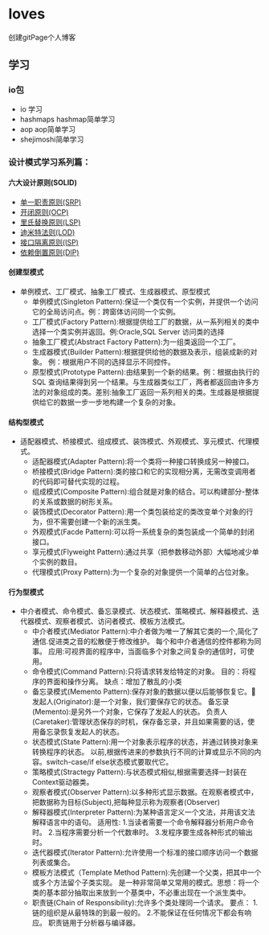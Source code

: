 # loves
创建gitPage个人博客

## 学习
### io包
 * io 学习 
 * hashmaps hashmap简单学习
 * aop aop简单学习
 * shejimoshi简单学习
### 设计模式学习系列篇：
#### 六大设计原则(SOLID)
 * [单一职责原则(SRP)](/shejimoshi/sixPrinciples/srp)
 * [开闭原则(OCP)](/shejimoshi/sixPrinciples/ocp)
 * [里氏替换原则(LSP)](/shejimoshi/sixPrinciples/lsp)
 * [迪米特法则(LOD)](/shejimoshi/sixPrinciples/lod)
 * [接口隔离原则(ISP)](/shejimoshi/sixPrinciples/isp)
 * [依赖倒置原则(DIP)](/shejimoshi/sixPrinciples/dip)  
#### 创建型模式
 * 单例模式、工厂模式、抽象工厂模式、生成器模式、原型模式
    * 单例模式(Singleton Pattern):保证一个类仅有一个实例，并提供一个访问它的全局访问点。例：跨窗体访问同一个实例。
    * 工厂模式(Factory Pattern):根据提供给工厂的数据，从一系列相关的类中选择一个类实例并返回。例:Oracle,SQL Server 访问类的选择
    * 抽象工厂模式(Abstract Factory Pattern):为一组类返回一个工厂。
    * 生成器模式(Builder Pattern):根据提供给他的数据及表示，组装成新的对象。 例：根据用户不同的选择显示不同控件。
    * 原型模式(Prototype Pattern):由结果到一个新的结果。例：根据由执行的SQL 查询结果得到另一个结果。与生成器类似工厂，两者都返回由许多方法的对象组成的类。差别:抽象工厂返回一系列相关的类。生成器是根据提供给它的数据一步一步地构建一个复杂的对象。
#### 结构型模式
 * 适配器模式、桥接模式、组成模式、装饰模式、外观模式、享元模式、代理模式。
    * 适配器模式(Adapter Pattern):将一个类将一种接口转换成另一种接口。
    * 桥接模式(Bridge Pattern):类的接口和它的实现相分离，无需改变调用者的代码即可替代实现的过程。
    * 组成模式(Composite Pattern):组合就是对象的结合。可以构建部分-整体的关系或数据的树形关系。
    * 装饰模式(Decorator Pattern):用一个类包装给定的类改变单个对象的行为，但不需要创建一个新的派生类。
    * 外观模式(Facde Pattern):可以将一系统复杂的类包装成一个简单的封闭接口。
    * 享元模式(Flyweight Pattern):通过共享（把参数移动外部）大幅地减少单个实例的数目。
    * 代理模式(Proxy Pattern):为一个复杂的对象提供一个简单的占位对象。
#### 行为型模式
 * 中介者模式、命令模式、备忘录模式、状态模式、策略模式、解释器模式、迭代器模式、观察者模式、访问者模式、模板方法模式。
    * 中介者模式(Mediator Pattern):中介者做为唯一了解其它类的一个,简化了通信.促进类之音的松散便于修改维护。
      每个和中介者通信的控件都称为同事。
      应用:可视界面的程序中，当面临多个对象之间复杂的通信时，可使用。
    * 命令模式(Command Pattern):只将请求转发给特定的对象。
      目的：将程序的界面和操作分离。
      缺点：增加了散乱的小类
    * 备忘录模式(Memento Pattern):保存对象的数据以便以后能够恢复它。
      发起人(Originator):是一个对象，我们要保存它的状态。
      备忘录(Memento):是另外一个对象，它保存了发起人的状态。
      负责人(Caretaker):管理状态保存的时机，保存备忘录，并且如果需要的话，使用备忘录恢复发起人的状态。
    * 状态模式(State Pattern):用一个对象表示程序的状态，并通过转换对象来转换程序的状态。
      以前,根据传进来的参数执行不同的计算或显示不同的内容。switch-case/if else状态模式要取代它。
    * 策略模式(Stractegy Pattern):与状态模式相似,根据需要选择一封装在Context驱动器类。
    * 观察者模式(Observer Pattern):以多种形式显示数据。在观察者模式中，把数据称为目标(Subject),把每种显示称为观察者(Observer)
    * 解释器模式(Interpreter Pattern):为某种语言定义一个文法，并用该文法解释语言中的语句。
      适用性:
      1.当读者需要一个命令解释器分析用户命令时。
      2.当程序需要分析一个代数串时。
      3.发程序要生成各种形式的输出时。
    * 迭代器模式(Iterator Pattern):允许使用一个标准的接口顺序访问一个数据列表或集合。
    * 模板方法模式（Template Method Pattern):先创建一个父类，把其中一个或多个方法留个子类实现。
      是一种非常简单又常用的模式。思想：将一个类的基本部分抽取出来放到一个基类中，不必重出现在一个派生类中。
    * 职责链(Chain of Responsibility):允许多个类处理同一个请求。
      要点：
      1.链的组织是从最特珠的到最一般的。
      2.不能保证在任何情况下都会有响应。
      职责链用于分析器与编译器。
